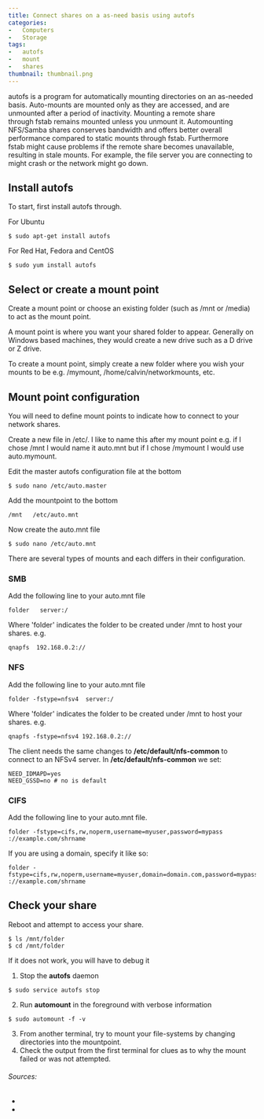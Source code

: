 ```yaml
---
title: Connect shares on a as-need basis using autofs
categories:
-   Computers
-   Storage
tags:
-   autofs
-   mount
-   shares
thumbnail: thumbnail.png
---
```


autofs is a program for automatically mounting directories on an as-needed basis. Auto-mounts are mounted only as they are accessed, and are unmounted after a period of inactivity. Mounting a remote share through fstab remains mounted unless you unmount it. Automounting NFS/Samba shares conserves bandwidth and offers better overall performance compared to static mounts through fstab. Furthermore fstab might cause problems if the remote share becomes unavailable, resulting in stale mounts. For example, the file server you are connecting to might crash or the network might go down.

<!-- more -->

## Install autofs

To start, first install autofs through.

For Ubuntu

```terminal
$ sudo apt-get install autofs
```

For Red Hat, Fedora and CentOS

```terminal
$ sudo yum install autofs
```

## Select or create a mount point

Create a mount point or choose an existing folder (such as /mnt or /media) to act as the mount point.

A mount point is where you want your shared folder to appear. Generally on Windows based machines, they would create a new drive such as a D drive or Z drive.

To create a mount point, simply create a new folder where you wish your mounts to be e.g. /mymount, /home/calvin/networkmounts, etc.

## Mount point configuration

You will need to define mount points to indicate how to connect to your network shares.

Create a new file in /etc/. I like to name this after my mount point e.g. if I chose /mnt I would name it auto.mnt but if I chose /mymount I would use auto.mymount.

Edit the master autofs configuration file at the bottom

```terminal
$ sudo nano /etc/auto.master
```

Add the mountpoint to the bottom

```config
/mnt   /etc/auto.mnt
```

Now create the auto.mnt file

```terminal
$ sudo nano /etc/auto.mnt
```

There are several types of mounts and each differs in their configuration.

### SMB

Add the following line to your auto.mnt file

```config
folder   server:/
```

Where 'folder' indicates the folder to be created under /mnt to host your shares. e.g.

```config
qnapfs  192.168.0.2://
```

### NFS

Add the following line to your auto.mnt file

```config
folder -fstype=nfsv4  server:/
```

Where 'folder' indicates the folder to be created under /mnt to host your shares. e.g.

```config
qnapfs -fstype=nfsv4 192.168.0.2://
```

The client needs the same changes to **/etc/default/nfs-common** to connect to an NFSv4 server. In **/etc/default/nfs-common** we set:

```config
NEED_IDMAPD=yes  
NEED_GSSD=no # no is default
```
### CIFS


Add the following line to your auto.mnt file.

```config
folder -fstype=cifs,rw,noperm,username=myuser,password=mypass ://example.com/shrname
```

If you are using a domain, specify it like so:

```config
folder -fstype=cifs,rw,noperm,username=myuser,domain=domain.com,password=mypass ://example.com/shrname
```

## Check your share

Reboot and attempt to access your share.

```terminal
$ ls /mnt/folder  
$ cd /mnt/folder
```

If it does not work, you will have to debug it

1.  Stop the **autofs** daemon

```terminal
$ sudo service autofs stop
```

2.  Run **automount** in the foreground with verbose information

```terminal
$ sudo automount -f -v
```

3.  From another terminal, try to mount your file-systems by changing directories into the mountpoint.
4.  Check the output from the first terminal for clues as to why the mount failed or was not attempted.

###### Sources:

*   [](http://wiki.centos.org/TipsAndTricks/WindowsShares)
*   [](https://help.ubuntu.com/community/Autofs)
